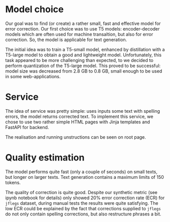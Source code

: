 # Model choice

Our goal was to find (or create) a rather small, fast and effective model for error correction.
Our first choice was to use T5 models: encoder-decoder models which are often used for machine transaltion, but also for error correction.
So, the model is applicable for text generation.

The initial idea was to train a T5-small model, enhanced by distillation with a T5-large model to obtain a good and lightweight model.
Unfortunately, this task appeared to be more challenging than expected, to we decided to perform quantization of the T5-large model. 
This proved to be successful: model size was decreased from 2.8 GB to 0.8 GB, small enough to be used in some web-applications.

# Service

The idea of service was pretty simple: uses inputs some text with spelling errors, the model returns corrected text. 
To implement this service, we chose to use two rather simple HTML pages with Jinja templates and FastAPI for backend.

The realisation and running unstructions can be seen on root page.

# Quality estimation

The model performs quite fast (only a couple of seconds) on small texts, but longer on larger texts. Text generation contains a maximum limits of 150 tokens.

The quality of correction is quite good. Despite our synthetic metric (see ipynb notebook for details) only showed 20% error correction rate (ECR) for `jflegs` dataset, 
during manual tests the results were quite satisfying. The low ECR could be explained by the fact that corrections supplied to `jflegs` do not only contain spelling corrections,
but also restructure phrases a bit.
